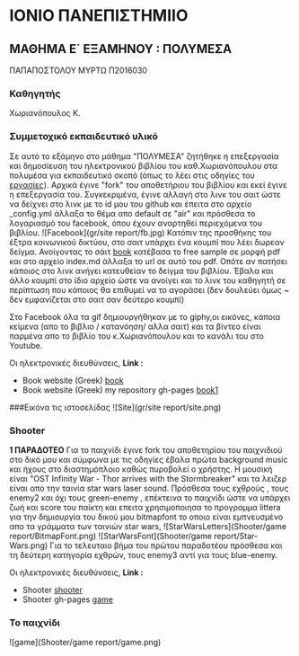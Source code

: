 # ΙΟΝΙΟ ΠΑΝΕΠΙΣΤΗΜΙΙΟ
## ΜΑΘΗΜΑ Ε΄ ΕΞΑΜΗΝΟΥ : ΠΟΛΥΜΕΣΑ
ΠΑΠΑΠΟΣΤΟΛΟΥ ΜΥΡΤΩ Π2016030

### Καθηγητής
Χωριανόπουλος Κ.
	
### Συμμετοχικό εκπαιδευτικό υλικό
Σε αυτό το εξάμηνο στο μάθημα "ΠΟΛΥΜΕΣΑ" ζητήθηκε η επεξεργασία και δημοσίευση του ηλεκτρονικού βιβλίου του καθ.Xωριανόπουλου
στα πολυμέσα για εκπαιδευτικό σκοπό (όπως το λέει στις οδηγίες του [εργασίες](https://courses-ionio.github.io/projects/)).
Αρχικά έγινε "fork" του αποθετήριου του βιβλίου και εκεί έγινε η επεξεργασία του. 
Συγκεκριμένα, έγινε αλλαγή στο λινκ του σαιτ ώστε να δείχνει 
στο λινκ με το id μου του github και έπειτα στο αρχείο _config.yml άλλαξα το θέμα 
απο default σε "air" και πρόσθεσα το λογαριασμό του facebook, όπου έχουν αναρτηθεί 
περιεχόμενα του βιβλίου.
![Facebook](gr/site report/fb.jpg)
Κατόπιν της προσθήκης του έξτρα κοινωνικού δικτύου, στο σαιτ υπάρχει ένα κουμπί που λέει δωρεαν δείγμα.
Ανοίγοντας το σάιτ [book](https://leanpub.com/pibook) κατέβασα το free sample σε μορφή pdf 
και στο αρχείο index.md άλλαξα το url σε αυτό του pdf.
Οπότε αν πατήσει κάποιος στο λινκ ανήγει κατευθείαν το δείγμα του βιβλίου. 
Έβαλα και άλλο κουμπί στο ίδιο αρχείο ώστε να ανοίγει και το λινκ του καθηγητή σε περίπτωση που κάποιος
θα επιθυμεί να το αγοράσει (δεν δουλεύει όμως ~ δεν εμφανίζεται στο σαιτ σαν δεύτερο κουμπί)

Στο Facebook όλα τα gif δημιουργήθηκαν με το giphy,οι εικόνες, κάποια κείμενα (απο το βιβλιο / κατανόηση/ αλλα σαιτ)
και τα βίντεο είναι παρμένα απο το βιβλίο του κ.Χωριανόπουλου και το κανάλι του στο Youtube.

Οι ηλεκτρονικές διευθύνσεις,
**Link :** 
- Book website (Greek) [book](https://mibook.org/gr) 
- Book website (Greek) my repository gh-pages [book1](https://myrtop.github.io/gr/) 

###Eικόνα τις ιστοσελίδας
![Site](gr/site report/site.png)


### Shooter 
**1 ΠΑΡΑΔΟΤΕΟ**
Για το παιχνίδι έγινε fork του αποθετηρίου του παιχνιδιού στο δικό μου 
και σύμφωνα με τις οδηγίες έβαλα πρώτα background music και ήχους στο διαστημόπλοιο καθώς πυροβολεί ο χρήστης.
Η μουσική είναι "OST Infinity War - Thor arrives with the Stormbreaker" και τα λειζερ
είναι απο την ταινία star wars laser sound.
Πρόσθεσα τους εχθρούς , τους enemy2 και όχι τους green-enemy , επέκτεινα το παιχνίδι
ώστε να υπάρχει ζωή και score του παίκτη και επειτα χρησιμοποιησα το προγραμμα
littera για την δημιουργία του δικού μου bitmapfont το οποιο είναι
εμπνευσμένο απο τα γράμματα των ταινιών star wars,
![StarWarsLetters](Shooter/game report/BitmapFont.png)
![StarWarsFont](Shooter/game report/Star-Wars.png)
Για το τελευταιο βήμα του πρώτου παραδοτέου πρόσθεσα και τη δεύτερη κατηγορία εχθρών, τους enemy3 αντί για τους blue-enemy.

Οι ηλεκτρονικές διευθύνσεις,
**Link :** 
- Shooter [shooter](https://ioniodi.github.io/Shooter/) 
- Shooter gh-pages [game](https://myrtop.github.io/Shooter/)

### Το παιχνίδι
![game](Shooter/game report/game.png)
